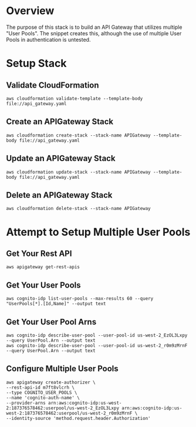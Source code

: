 # Overview

The purpose of this stack is to build an API Gateway that utilizes multiple "User Pools". The snippet creates this, although the use of multiple User Pools in authentication is untested.

# Setup Stack

## Validate CloudFormation

`aws cloudformation validate-template --template-body file://api_gateway.yaml`

## Create an APIGateway Stack

`aws cloudformation create-stack --stack-name APIGateway --template-body file://api_gateway.yaml`

## Update an APIGateway Stack

`aws cloudformation update-stack --stack-name APIGateway --template-body file://api_gateway.yaml`

## Delete an APIGateway Stack

`aws cloudformation delete-stack --stack-name APIGateway`

# Attempt to Setup Multiple User Pools

## Get Your Rest API

`aws apigateway get-rest-apis`

## Get Your User Pools

`aws cognito-idp list-user-pools --max-results 60 --query "UserPools[*].[Id,Name]" --output text`

## Get Your User Pool Arns

```
aws cognito-idp describe-user-pool --user-pool-id us-west-2_EzOL3Lxpy --query UserPool.Arn --output text
aws cognito-idp describe-user-pool --user-pool-id us-west-2_r0m9zMrnF --query UserPool.Arn --output text
```

## Configure Multiple User Pools

```
aws apigateway create-authorizer \
--rest-api-id m7ft8vlcrh \
--type COGNITO_USER_POOLS \
--name 'cognito-auth-name' \
--provider-arns arn:aws:cognito-idp:us-west-2:187376578462:userpool/us-west-2_EzOL3Lxpy arn:aws:cognito-idp:us-west-2:187376578462:userpool/us-west-2_r0m9zMrnF \
--identity-source 'method.request.header.Authorization'
```
